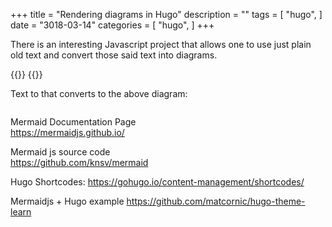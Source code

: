 +++
title = "Rendering diagrams in Hugo"
description = ""
tags = [
    "hugo",
]
date = "3018-03-14"
categories = [
    "hugo",
]
+++

There is an interesting Javascript project that allows one to use just plain old text and convert those said text into diagrams.

{{<mermaid>}}
{{</mermaid>}}

Text to that converts to the above diagram:

```bash

```

Mermaid Documentation Page  
https://mermaidjs.github.io/

Mermaid js source code  
https://github.com/knsv/mermaid

Hugo Shortcodes:
https://gohugo.io/content-management/shortcodes/

Mermaidjs + Hugo example
https://github.com/matcornic/hugo-theme-learn
